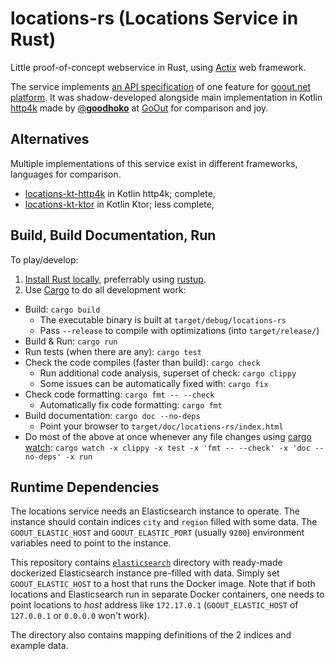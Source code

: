 # locations-rs (Locations Service in Rust)

Little proof-of-concept webservice in Rust, using [Actix](https://actix.rs/) web framework.

The service implements [an API specification](api-spec.md) of one feature for
[goout.net platform](https://goout.net/). It was shadow-developed alongside main implementation in
Kotlin [http4k](https://www.http4k.org/) made by [@**goodhoko**](https://github.com/goodhoko) at
[GoOut](https://www.startupjobs.cz/startup/goout-s-r-o) for comparison and joy.

## Alternatives

Multiple implementations of this service exist in different frameworks, languages for comparison.

- [locations-kt-http4k](https://gitlab.com/gooutopensource/locations-kt-http4k) in Kotlin http4k; complete,
- [locations-kt-ktor](https://gitlab.com/gooutopensource/locations-kt-ktor) in Kotlin Ktor; less complete,

## Build, Build Documentation, Run

To play/develop:

1. [Install Rust locally](https://www.rust-lang.org/tools/install), preferrably using [rustup](https://rustup.rs/).
2. Use [Cargo](https://doc.rust-lang.org/cargo/) to do all development work:

- Build: `cargo build`
  - The executable binary is built at `target/debug/locations-rs`
  - Pass `--release` to compile with optimizations (into `target/release/`)
- Build & Run: `cargo run`
- Run tests (when there are any): `cargo test`
- Check the code compiles (faster than build): `cargo check`
  - Run additional code analysis, superset of check: `cargo clippy`
  - Some issues can be automatically fixed with: `cargo fix`
- Check code formatting: `cargo fmt -- --check`
  - Automatically fix code formatting: `cargo fmt`
- Build documentation: `cargo doc --no-deps`
  - Point your browser to `target/doc/locations-rs/index.html`
- Do most of the above at once whenever any file changes using [cargo watch](https://crates.io/crates/cargo-watch):
  `cargo watch -x clippy -x test -x 'fmt -- --check' -x 'doc --no-deps' -x run`

## Runtime Dependencies

The locations service needs an Elasticsearch instance to operate. The instance should contain
indices `city` and `region` filled with some data. The `GOOUT_ELASTIC_HOST` and `GOOUT_ELASTIC_PORT`
(usually `9200`) environment variables need to point to the instance.

This repository contains [`elasticsearch`](elasticsearch) directory with ready-made dockerized
Elasticsearch instance pre-filled with data. Simply set `GOOUT_ELASTIC_HOST` to a host that runs the
Docker image. Note that if both locations and Elasticsearch run in separate Docker containers, one
needs to point locations to *host* address like `172.17.0.1` (`GOOUT_ELASTIC_HOST` of `127.0.0.1` or
`0.0.0.0` won't work).

The directory also contains mapping definitions of the 2 indices and example data.
